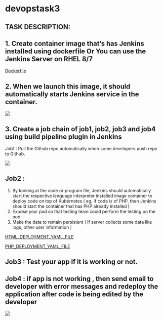 # devopstask3

## TASK DESCRIPTION:

## 1. Create container image that’s has Jenkins installed using dockerfile Or You can use the Jenkins Server on RHEL 8/7

[Dockerfile](https://github.com/raghav1674/DEVOPS2/blob/master/Dockerfile)






## 2. When we launch this image, it should automatically starts Jenkins service in the container.



<img src="https://github.com/raghav1674/devopstask3/blob/master/DEVOPS-TASK-THREE/jenkins-runn.PNG" >







## 3. Create a job chain of job1, job2, job3 and job4 using build pipeline plugin in Jenkins
 Job1 : Pull the Github repo automatically when some developers push repo to Github.
 
 
 
<img src="https://github.com/raghav1674/devopstask3/blob/master/DEVOPS-TASK-THREE/jenkins-runn.PNG" >

 
 
 
## Job2 :
  1. By looking at the code or program file, Jenkins should automatically start the respective language interpreter installed image container to deploy code on top of Kubernetes ( eg. If code is of PHP, then Jenkins should start the container that has PHP already installed )
2. Expose your pod so that testing team could perform the testing on the pod
3. Make the data to remain persistent ( If server collects some data like logs, other user information )

[HTML_DEPLOYMENT_YAML_FILE](https://github.com/raghav1674/devopstask3/blob/master/create_html_deploy.yml)

[PHP_DEPLOYMENT_YAML_FILE](https://github.com/raghav1674/devopstask3/blob/master/create_php_site_deployment.yml)


## Job3 : Test your app if it is working or not.
## Job4 : if app is not working , then send email to developer with error messages and redeploy the application after code is being edited by the developer


<img src="https://github.com/raghav1674/devopstask3/blob/master/DEVOPS-TASK-THREE/jenkins-runn.PNG" >


